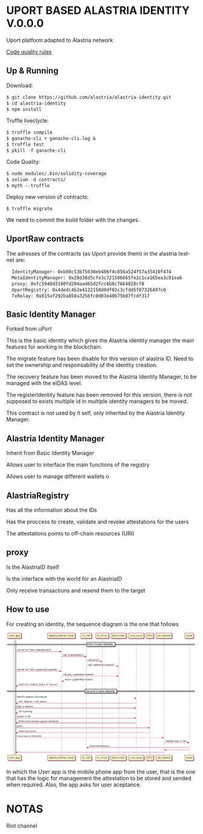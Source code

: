 # UPORT BASED ALASTRIA IDENTITY V.0.0.0
Uport platform adapted to Alastria network

[Code quality rules](./CODE_QUALITY.md)

## Up & Running

Download:

```
$ git clone https://github.com/alastria/alastria-identity.git
$ cd alastria-identity
$ npm install
```

Truffle liveclycle:

```
$ truffle compile
$ ganache-cli > ganache-cli.log &
$ truffle test
$ pkill -f ganache-cli
```

Code Quality:

``` 
$ node_modules/.bin/solidity-coverage
$ solium -d contracts/
$ myth --truffle
```

Deploy new version of contracts:

```
$ truffle migrate
```

We need to commit the build folder with the changes.

## UportRaw contracts
The adresses of the contracts (as Uport provide them) in the alastria test-net are:
```
  IdentityManager: 0xb08c53b75030eb406f4c856a524f57a35410f474
  MetaIdentityManager: 0x28d38d5cfe3c721506665fe2c1ca165ea3c81ea6
  proxy: 0xfc5940d3180fd294aad65d2fcc6b8c7664828cf8
  UportRegistry: 0x4dedc4b2e4122158d0df02c3cfdd5f07326497c0
  TxRelay: 0x815af292ba858a3256fc0d03e40b75b07fcdf317
```

## Basic Identity Manager
Forked from uPort

This is the basic identity which gives the Alastria identity manager the main features for working in the blockchain.

The migrate feature has been disable for this version of alastria ID. Need to set the ownership and responsability of the identity creation.

The recovery feature has been moved to the Alastria Identity Manager, to be managed with the eIDAS level.

The registerIdentity feature has been removed for this version, there is not supposed to exists multiple id in multiple identity managers to be moved.

This contract is not used by it self, only inherited by the Alastria Identity Manager.

## Alastria Identity Manager
Inherit from Basic Identity Manager

Allows user to interface the main functions of the registry

Allows user to manage different wallets o

## AlastriaRegistry
Has all the information about the IDs

Has the proccess to create, validate and revoke attestations for the users

The attestations points to off-chain resources (URI)

## proxy
Is the AlastriaID itself

Is the interface with the world for an AlastriaID

Only receive transactions and resend them to the target

## How to use
For creating an identity, the sequence diagram is the one that follows

![alt text](https://github.com/alastria/alastria-identity/blob/develop/Docs/NewIdentity.png)

In which the User app is the mobile phone app from the user, that is the one that has the logic for management the attestation to be stored and sended when required. Also, the app asks for user aceptance.

# NOTAS

Riot channel
